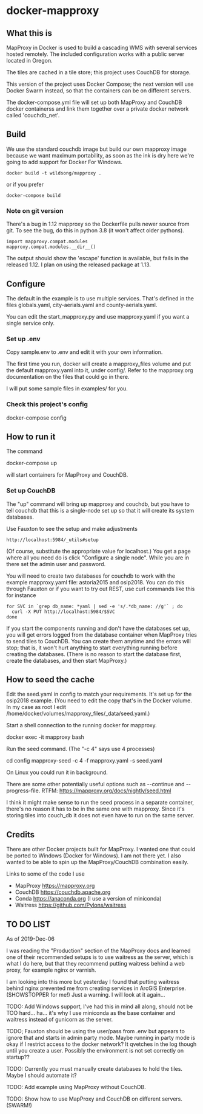 # docker-mapproxy

## What this is

MapProxy in Docker is used to build a cascading WMS with several
services hosted remotely. The included configuration works with a
public server located in Oregon.

The tiles are cached in a tile store; this project uses CouchDB for storage.

This version of the project uses Docker Compose; the next version will
use Docker Swarm instead, so that the containers can be on different
servers.

The docker-compose.yml file will set up both MapProxy and CouchDB
docker containerss and link them together over a private docker
network called 'couchdb_net'.

## Build

We use the standard couchdb image but build our own mapproxy image
because we want maximum portability, as soon as the ink is dry here
we're going to add support for Docker For Windows.

    docker build -t wildsong/mapproxy .

or if you prefer

    docker-compose build

### Note on git version

There's a bug in 1.12 mapproxy so the Dockerfile pulls newer source from git.
To see the bug, do this in python 3.8 (it won't affect older pythons).

    import mapproxy.compat.modules
    mapproxy.compat.modules.__dir__()

The output should show the 'escape' function is available, but fails
in the released 1.12.  I plan on using the released package at 1.13.

## Configure

The default in the example is to use multiple services. That's defined in the files
globals.yaml, city-aerials.yaml and county-aerials.yaml.

You can edit the start_mapproxy.py and use mapproxy.yaml if you want a
single service only.

### Set up .env

Copy sample.env to .env and edit it with your own information.

The first time you run, docker will create a mapproxy_files volume and
put the default mapproxy.yaml into it, under config/. Refer to the
mapproxy.org documentation on the files that could go in there.

I will put some sample files in examples/ for you.

### Check this project's config

   docker-compose config

## How to run it

The command

   docker-compose up

will start containers for MapProxy and CouchDB.

### Set up CouchDB

The "up" command will bring up mapproxy and couchdb, but you have to tell couchdb
that this is a single-node set up so that it will create its system databases.

Use Fauxton to see the setup and make adjustments

    http://localhost:5984/_utils#setup

(Of course, substitute the appropriate value for localhost.) You get a page
where all you need do is click "Configure a single node". While you are in there
set the admin user and password.

You will need to create two databases for couchdb to work with the example mapproxy.yaml file:
astoria2015 and osip2018. You can do this through Fauxton or if you want to try out REST,
use curl commands like this for instance

    for SVC in `grep db_name: *yaml | sed -e 's/.*db_name: //g'` ; do
      curl -X PUT http://localhost:5984/$SVC
    done
    
If you start the components running and don't have the databases set up, you will get
errors logged from the database container when MapProxy tries to send tiles to CouchDB.
You can create them anytime and the errors will stop; that is, it won't hurt anything
to start everything running before creating the databases. (There is no reason to start
the database first, create the databases, and then start MapProxy.)

## How to seed the cache

Edit the seed.yaml in config to match your requirements. It's set up for the osip2018 example.
(You need to edit the copy that's in the Docker volume. In my case as root I edit
/home/docker/volumes/mapproxy_files/_data/seed.yaml.)

Start a shell connection to the running docker for mapproxy.

   docker exec -it mapproxy bash

Run the seed command. (The "-c 4" says use 4 processes)

   cd config
   mapproxy-seed -c 4 -f mapproxy.yaml -s seed.yaml

On Linux you could run it in background.

There are some other potentially useful options such as --continue
and --progress-file. RTFM: https://mapproxy.org/docs/nightly/seed.html

I think it might make sense to run the seed process in a separate container,
there's no reason it has to be in the same one with mapproxy. Since it's
storing tiles into couch_db it does not even have to run on the same server.

## Credits

There are other Docker projects built for MapProxy. I wanted one that
could be ported to Windows (Docker for Windows). I am not there yet.
I also wanted to be able to spin up the MapProxy/CouchDB combination
easily.

Links to some of the code I use

* MapProxy https://mapproxy.org
* CouchDB https://couchdb.apache.org
* Conda https://anaconda.org (I use a version of miniconda)
* Waitress https://github.com/Pylons/waitress

## TO DO LIST

As of 2019-Dec-06

I was reading the "Production" section of the MapProxy docs and learned one of their
recommended setups is to use waitress as the server, which is what I do here, but that
they recommend putting waitress behind a web proxy, for example nginx or varnish.

I am looking into this more but yesterday I found that putting
waitress behind nginx prevented me from creating services in ArcGIS
Enterprise. (SHOWSTOPPER for me!) Just a warning. I will look at it again...

TODO: Add Windows support, I've had this in mind all along, should not be TOO hard... ha...
it's why I use miniconda as the base container and waitress instead of gunicorn as the server.

TODO; Fauxton should be using the user/pass from .env but appears to
ignore that and starts in admin party mode.  Maybe running in party
mode is okay if I restrict access to the docker network? It qvetches
in the log though until you create a user. Possibly the environment is
not set correctly on startup??

TODO: Currently you must manually create databases to hold the tiles.
Maybe I should automate it?

TODO: Add example using MapProxy without CouchDB.

TODO: Show how to use MapProxy and CouchDB on different servers. (SWARM!)

